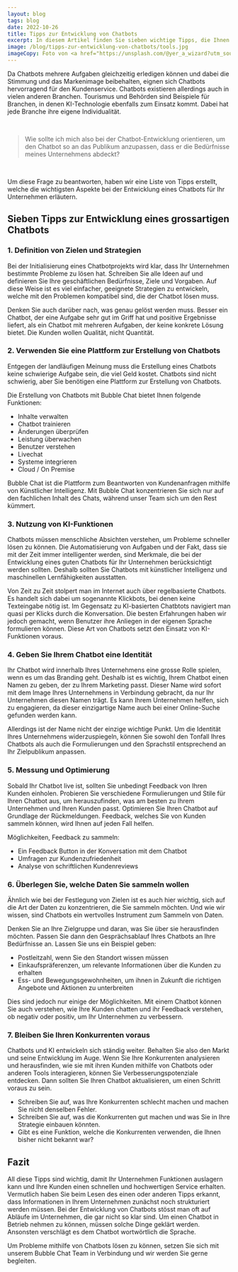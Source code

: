 ```yaml
---
layout: blog
tags: blog
date: 2022-10-26
title: Tipps zur Entwicklung von Chatbots
excerpt: In diesem Artikel finden Sie sieben wichtige Tipps, die Ihnen bei der Entwicklung Ihres Chatbots helfen werden.
image: /blog/tipps-zur-entwicklung-von-chatbots/tools.jpg
imageCopy: Foto von <a href="https://unsplash.com/@yer_a_wizard?utm_source=unsplash&utm_medium=referral&utm_content=creditCopyText">Fleur</a> auf <a href="https://unsplash.com/de/fotos/dQf7RZhMOJU?utm_source=unsplash&utm_medium=referral&utm_content=creditCopyText">Unsplash</a>
---
```


Da Chatbots mehrere Aufgaben gleichzeitig erledigen können und dabei die Stimmung und das Markenimage beibehalten, eignen sich Chatbots hervorragend für den Kundenservice. Chatbots existieren allerdings auch in vielen anderen Branchen. Tourismus und Behörden sind Beispiele für Branchen, in denen KI-Technologie ebenfalls zum Einsatz kommt. Dabei hat jede Branche ihre eigene Individualität. 

<br/>

> Wie sollte ich mich also bei der Chatbot-Entwicklung orientieren, um den Chatbot so an das Publikum anzupassen, dass er die Bedürfnisse meines Unternehmens abdeckt?

<br/>

Um diese Frage zu beantworten, haben wir eine Liste von Tipps erstellt, welche die wichtigsten Aspekte bei der Entwicklung eines Chatbots für Ihr Unternehmen erläutern.

## Sieben Tipps zur Entwicklung eines grossartigen Chatbots

### 1. Definition von Zielen und Strategien

Bei der Initialisierung eines Chatbotprojekts wird klar, dass Ihr Unternehmen bestimmte Probleme zu lösen hat. Schreiben Sie alle Ideen auf und definieren Sie Ihre geschäftlichen Bedürfnisse, Ziele und Vorgaben. Auf diese Weise ist es viel einfacher, geeignete Strategien zu entwickeln, welche mit den Problemen kompatibel sind, die der Chatbot lösen muss.

Denken Sie auch darüber nach, was genau gelöst werden muss. Besser ein Chatbot, der eine Aufgabe sehr gut im Griff hat und positive Ergebnisse liefert, als ein Chatbot mit mehreren Aufgaben, der keine konkrete Lösung bietet. Die Kunden wollen Qualität, nicht Quantität. 

### 2. Verwenden Sie eine Plattform zur Erstellung von Chatbots

Entgegen der landläufigen Meinung muss die Erstellung eines Chatbots keine schwierige Aufgabe sein, die viel Geld kostet. Chatbots sind nicht schwierig, aber Sie benötigen eine Plattform zur Erstellung von Chatbots. 

Die Erstellung von Chatbots mit Bubble Chat bietet Ihnen folgende Funktionen:

- Inhalte verwalten
- Chatbot trainieren
- Änderungen überprüfen
- Leistung überwachen
- Benutzer verstehen
- Livechat
- Systeme integrieren
- Cloud / On Premise

Bubble Chat ist die Plattform zum Beantworten von Kunden­anfragen mithilfe von Künstlicher Intelligenz. Mit Bubble Chat konzentrieren Sie sich nur auf den fachlichen Inhalt des Chats, während unser Team sich um den Rest kümmert. 

### 3. Nutzung von KI-Funktionen

Chatbots müssen menschliche Absichten verstehen, um Probleme schneller lösen zu können. Die Automatisierung von Aufgaben und der Fakt, dass sie mit der Zeit immer intelligenter werden, sind Merkmale, die bei der Entwicklung eines guten Chatbots für Ihr Unternehmen berücksichtigt werden sollten. Deshalb sollten Sie Chatbots mit künstlicher Intelligenz und maschinellen Lernfähigkeiten ausstatten.

Von Zeit zu Zeit stolpert man im Internet auch über regelbasierte Chatbots. Es handelt sich dabei um sogenannte Klickbots, bei denen keine Texteingabe nötig ist. Im Gegensatz zu KI-basierten Chatbtots navigiert man quasi per Klicks durch die Konversation. Die besten Erfahrungen haben wir jedoch gemacht, wenn Benutzer ihre Anliegen in der eigenen Sprache formulieren können. Diese Art von Chatbots setzt den Einsatz von KI-Funktionen voraus.

### 4. Geben Sie Ihrem Chatbot eine Identität

Ihr Chatbot wird innerhalb Ihres Unternehmens eine grosse Rolle spielen, wenn es um das Branding geht. Deshalb ist es wichtig, Ihrem Chatbot einen Namen zu geben, der zu Ihrem Marketing passt. Dieser Name wird sofort mit dem Image Ihres Unternehmens in Verbindung gebracht, da nur Ihr Unternehmen diesen Namen trägt. Es kann Ihrem Unternehmen helfen, sich zu engagieren, da dieser einzigartige Name auch bei einer Online-Suche gefunden werden kann. 

Allerdings ist der Name nicht der einzige wichtige Punkt. Um die Identität Ihres Unternehmens widerzuspiegeln, können Sie sowohl den Tonfall Ihres Chatbots als auch die Formulierungen und den Sprachstil entsprechend an Ihr Zielpublikum anpassen.

### 5. Messung und Optimierung

Sobald Ihr Chatbot live ist, sollten Sie unbedingt Feedback von Ihren Kunden einholen. Probieren Sie verschiedene Formulierungen und Stile für Ihren Chatbot aus, um herauszufinden, was am besten zu Ihrem Unternehmen und Ihren Kunden passt. Optimieren Sie Ihren Chatbot auf Grundlage der Rückmeldungen. Feedback, welches Sie von Kunden sammeln können, wird Ihnen auf jeden Fall helfen. 

Möglichkeiten, Feedback zu sammeln:

- Ein Feedback Button in der Konversation mit dem Chatbot
- Umfragen zur Kundenzufriedenheit
- Analyse von schriftlichen Kundenreviews

### 6. Überlegen Sie, welche Daten Sie sammeln wollen

Ähnlich wie bei der Festlegung von Zielen ist es auch hier wichtig, sich auf die Art der Daten zu konzentrieren, die Sie sammeln möchten. Und wie wir wissen, sind Chatbots ein wertvolles Instrument zum Sammeln von Daten.

Denken Sie an Ihre Zielgruppe und daran, was Sie über sie herausfinden möchten. Passen Sie dann den Gesprächsablauf Ihres Chatbots an Ihre Bedürfnisse an. Lassen Sie uns ein Beispiel geben:

- Postleitzahl, wenn Sie den Standort wissen müssen
- Einkaufspräferenzen, um relevante Informationen über die Kunden zu erhalten
- Ess- und Bewegungsgewohnheiten, um ihnen in Zukunft die richtigen Angebote und Aktionen zu unterbreiten

Dies sind jedoch nur einige der Möglichkeiten. Mit einem Chatbot können Sie auch verstehen, wie Ihre Kunden chatten und ihr Feedback verstehen, ob negativ oder positiv, um Ihr Unternehmen zu verbessern.

### 7. Bleiben Sie Ihren Konkurrenten voraus

Chatbots und KI entwickeln sich ständig weiter. Behalten Sie also den Markt und seine Entwicklung im Auge. Wenn Sie Ihre Konkurrenten analysieren und herausfinden, wie sie mit ihren Kunden mithilfe von Chatbots oder anderen Tools interagieren, können Sie Verbesserungspotenziale entdecken. Dann sollten Sie Ihren Chatbot aktualisieren, um einen Schritt voraus zu sein.

- Schreiben Sie auf, was Ihre Konkurrenten schlecht machen und machen Sie nicht denselben Fehler.
- Schreiben Sie auf, was die Konkurrenten gut machen und was Sie in Ihre Strategie einbauen könnten. 
- Gibt es eine Funktion, welche die Konkurrenten verwenden, die Ihnen bisher nicht bekannt war?

## Fazit

All diese Tipps sind wichtig, damit Ihr Unternehmen Funktionen auslagern kann und Ihre Kunden einen schnellen und hochwertigen Service erhalten. Vermutlich haben Sie beim Lesen des einen oder anderen Tipps erkannt, dass Informationen in Ihrem Unternehmen zunächst noch strukturiert werden müssen. Bei der Entwicklung von Chatbots stösst man oft auf Abläufe im Unternehmen, die gar nicht so klar sind. Um einen Chatbot in Betrieb nehmen zu können, müssen solche Dinge geklärt werden. Ansonsten verschlägt es dem Chatbot wortwörtlich die Sprache.


Um Probleme mithilfe von Chatbots lösen zu können, setzen Sie sich mit unserem Bubble Chat Team in Verbindung und wir werden Sie gerne begleiten.
